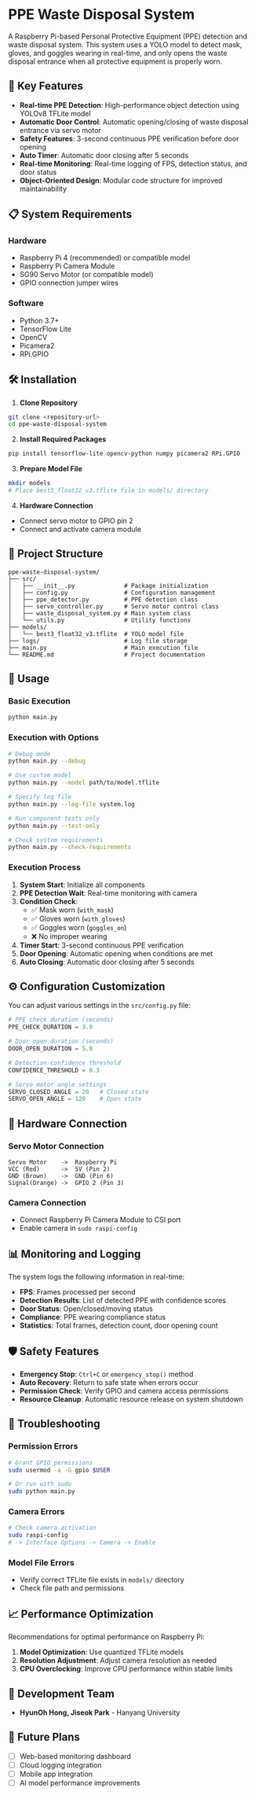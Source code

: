 # PPE Waste Disposal System

A Raspberry Pi-based Personal Protective Equipment (PPE) detection and waste disposal system. This system uses a YOLO model to detect mask, gloves, and goggles wearing in real-time, and only opens the waste disposal entrance when all protective equipment is properly worn.

## 🚀 Key Features

- **Real-time PPE Detection**: High-performance object detection using YOLOv8 TFLite model
- **Automatic Door Control**: Automatic opening/closing of waste disposal entrance via servo motor
- **Safety Features**: 3-second continuous PPE verification before door opening
- **Auto Timer**: Automatic door closing after 5 seconds
- **Real-time Monitoring**: Real-time logging of FPS, detection status, and door status
- **Object-Oriented Design**: Modular code structure for improved maintainability

## 📋 System Requirements

### Hardware
- Raspberry Pi 4 (recommended) or compatible model
- Raspberry Pi Camera Module
- SG90 Servo Motor (or compatible model)
- GPIO connection jumper wires

### Software
- Python 3.7+
- TensorFlow Lite
- OpenCV
- Picamera2
- RPi.GPIO

## 🛠 Installation

1. **Clone Repository**
```bash
git clone <repository-url>
cd ppe-waste-disposal-system
```

2. **Install Required Packages**
```bash
pip install tensorflow-lite opencv-python numpy picamera2 RPi.GPIO
```

3. **Prepare Model File**
```bash
mkdir models
# Place best3_float32_v3.tflite file in models/ directory
```

4. **Hardware Connection**
- Connect servo motor to GPIO pin 2
- Connect and activate camera module

## 📁 Project Structure

```
ppe-waste-disposal-system/
├── src/
│   ├── __init__.py              # Package initialization
│   ├── config.py                # Configuration management
│   ├── ppe_detector.py          # PPE detection class
│   ├── servo_controller.py      # Servo motor control class
│   ├── waste_disposal_system.py # Main system class
│   └── utils.py                 # Utility functions
├── models/
│   └── best3_float32_v3.tflite  # YOLO model file
├── logs/                        # Log file storage
├── main.py                      # Main execution file
└── README.md                    # Project documentation
```

## 🎯 Usage

### Basic Execution
```bash
python main.py
```

### Execution with Options
```bash
# Debug mode
python main.py --debug

# Use custom model
python main.py --model path/to/model.tflite

# Specify log file
python main.py --log-file system.log

# Run component tests only
python main.py --test-only

# Check system requirements
python main.py --check-requirements
```

### Execution Process

1. **System Start**: Initialize all components
2. **PPE Detection Wait**: Real-time monitoring with camera
3. **Condition Check**: 
   - ✅ Mask worn (`with_mask`)
   - ✅ Gloves worn (`with_gloves`) 
   - ✅ Goggles worn (`goggles_on`)
   - ❌ No improper wearing
4. **Timer Start**: 3-second continuous PPE verification
5. **Door Opening**: Automatic opening when conditions are met
6. **Auto Closing**: Automatic door closing after 5 seconds

## ⚙️ Configuration Customization

You can adjust various settings in the `src/config.py` file:

```python
# PPE check duration (seconds)
PPE_CHECK_DURATION = 3.0

# Door open duration (seconds)  
DOOR_OPEN_DURATION = 5.0

# Detection confidence threshold
CONFIDENCE_THRESHOLD = 0.3

# Servo motor angle settings
SERVO_CLOSED_ANGLE = 20   # Closed state
SERVO_OPEN_ANGLE = 120    # Open state
```

## 🔧 Hardware Connection

### Servo Motor Connection
```
Servo Motor    ->  Raspberry Pi
VCC (Red)      ->  5V (Pin 2)
GND (Brown)    ->  GND (Pin 6)  
Signal(Orange) ->  GPIO 2 (Pin 3)
```

### Camera Connection
- Connect Raspberry Pi Camera Module to CSI port
- Enable camera in `sudo raspi-config`

## 📊 Monitoring and Logging

The system logs the following information in real-time:

- **FPS**: Frames processed per second
- **Detection Results**: List of detected PPE with confidence scores
- **Door Status**: Open/closed/moving status
- **Compliance**: PPE wearing compliance status
- **Statistics**: Total frames, detection count, door opening count

## 🛡 Safety Features

- **Emergency Stop**: `Ctrl+C` or `emergency_stop()` method
- **Auto Recovery**: Return to safe state when errors occur
- **Permission Check**: Verify GPIO and camera access permissions
- **Resource Cleanup**: Automatic resource release on system shutdown

## 🐛 Troubleshooting

### Permission Errors
```bash
# Grant GPIO permissions
sudo usermod -a -G gpio $USER

# Or run with sudo
sudo python main.py
```

### Camera Errors
```bash
# Check camera activation
sudo raspi-config
# -> Interface Options -> Camera -> Enable
```

### Model File Errors
- Verify correct TFLite file exists in `models/` directory
- Check file path and permissions

## 📈 Performance Optimization

Recommendations for optimal performance on Raspberry Pi:

1. **Model Optimization**: Use quantized TFLite models
2. **Resolution Adjustment**: Adjust camera resolution as needed
3. **CPU Overclocking**: Improve CPU performance within stable limits



## 👥 Development Team

- **HyunOh Hong, Jiseok Park** - Hanyang University

## 🔮 Future Plans

- [ ] Web-based monitoring dashboard
- [ ] Cloud logging integration
- [ ] Mobile app integration
- [ ] AI model performance improvements